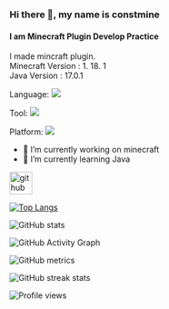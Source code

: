 ### Hi there 👋, my name is constmine
#### I am Minecraft Plugin Develop Practice

<p>
I made mincraft plugin. </br>
Minecraft Version : 1. 18. 1 </br>
Java Version : 17.0.1
</p>

Language: 
<img src="https://img.shields.io/badge/Java-007396?style=flat-square&logo=Java&logoColor=white"/>

Tool:
<img src="https://img.shields.io/badge/IntelliJ IDEA-000000?style=flat-square&logo=IntelliJ IDEA&logoColor=white"/>

Platform:
<img src="https://img.shields.io/badge/Minecraft-62B47A?style=flat-square&logo=Minecraft&logoColor=white"/>

- 🔭 I’m currently working on minecraft 
- 🌱 I’m currently learning Java 


[<img src='https://cdn.jsdelivr.net/npm/simple-icons@3.0.1/icons/github.svg' alt='github' height='40'>](https://github.com/constmine)  

[![Top Langs](https://github-readme-stats.vercel.app/api/top-langs/?username=constmine)](https://github.com/anuraghazra/github-readme-stats)

![GitHub stats](https://github-readme-stats.vercel.app/api?username=constmine&show_icons=true)  

![GitHub Activity Graph](https://activity-graph.herokuapp.com/graph?username=constmine)  

![GitHub metrics](https://metrics.lecoq.io/constmine)  

![GitHub streak stats](https://github-readme-streak-stats.herokuapp.com/?user=constmine)  

![Profile views](https://gpvc.arturio.dev/constmine)  
